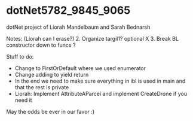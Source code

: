 # dotNet5782_9845_9065
dotNet project of Liorah Mandelbaum and Sarah Bednarsh


Notes: (Liorah can I erase?)
2. Organize targil1? optional                      X
3. Break BL constructor down to funcs              ?

Stuff to do:
- Change to FirstOrDefault where we used enumerator
- Change adding to yield return
- In the end we need to make sure everything in ibl is used in main and that the rest is private
- Liorah: Implement AttributeAParcel and implement CreateDrone if you need it

May the odds be ever in our favor :)
